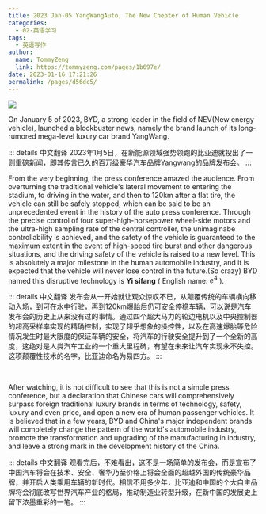 ```yaml
---
title: 2023 Jan-05 YangWangAuto, The New Chepter of Human Vehicle
categories: 
  - 02-英语学习
tags: 
  - 英语写作
author: 
  name: TommyZeng
  link: https://tommyzeng.com/pages/1b697e/
date: 2023-01-16 17:21:26
permalink: /pages/d56dc5/
---
```


![](https://gcore.jsdelivr.net/gh/TommyZeng777/picgo/img/202301100635616.jpg)

On January 5 of 2023, BYD, a strong leader in the field of NEV(New energy vehicle), launched a blockbuster news, namely the brand launch of its long-rumored mega-level luxury car brand YangWang.<!-- more -->

::: details 中文翻译
2023年1月5日，在新能源领域强势领跑的比亚迪就投出了一则重磅新闻，即其传言已久的百万级豪华汽车品牌Yangwang的品牌发布会。
:::
<br>

From the very beginning, the press conference amazed the audience. From overturning the traditional vehicle's lateral movement to entering the stadium, to driving in the water, and then to 120km after a flat tire, the vehicle can still be safely stopped, which can be said to be an unprecedented event in the history of the auto press conference. Through the precise control of four super-high-horsepower wheel-side motors and the ultra-high sampling rate of the central controller, the unimaginabe controllability is achieved, and the safety of the vehicle is guaranteed to the maximum extent in the event of high-speed tire burst and other dangerous situations, and the driving safety of the vehicle is raised to a new level. This is absolutely a major milestone in the human automobile industry, and it is expected that the vehicle will never lose control in the future.(So crazy) BYD named this disruptive technology is **Yi sifang** ( English name: $e^4$ ).


::: details 中文翻译
发布会从一开始就让观众惊叹不已，从颠覆传统的车辆横向移动入场，到可在水中行驶，再到120km爆胎后仍可安全停稳车辆，可以说是汽车发布会的历史上从来没有过的事情。通过四个超大马力的轮边电机以及中央控制器的超高采样率实现的精确控制，实现了超乎想象的操控性，以及在高速爆胎等危险情况发生时最大限度的保证车辆的安全，将汽车的行驶安全提升到了一个全新的高度，这绝对是人类汽车工业的一个重大里程碑，有望在未来让汽车实现永不失控。这项颠覆性技术的名字，比亚迪命名为易四方。
:::

<br>

After watching, it is not difficult to see that this is not a simple press conference, but a declaration that Chinese cars will comprehensively surpass foreign traditional luxury brands in terms of technology, safety, luxury and even price, and open a new era of human passenger vehicles. It is believed that in a few years, BYD and China's major independent brands will completely change the pattern of the world's automobile industry, promote the transformation and upgrading of the manufacturing in industry, and leave a strong mark in the development history of the China.

::: details 中文翻译
观看完后，不难看出，这不是一场简单的发布会，而是宣布了中国汽车将会在技术、安全、奢华乃至价格上将会全面的超越外国的传统豪华品牌，并开启人类乘用车辆的新时代。相信不用多少年，比亚迪和中国的个大自主品牌将会彻底改写世界汽车产业的格局，推动制造业转型升级，在新中国的发展史上留下浓墨重彩的一笔。
:::


